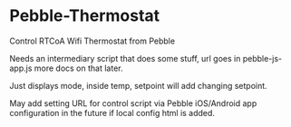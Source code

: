 Pebble-Thermostat
=================

Control RTCoA Wifi Thermostat from Pebble

Needs an intermediary script that does some stuff, url goes in pebble-js-app.js more docs on that later.

Just displays mode, inside temp, setpoint will add changing setpoint.

May add setting URL for control script via Pebble iOS/Android app configuration in the future if local config html is added.

